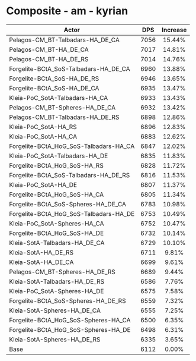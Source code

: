 # Composite - am - kyrian
| Actor | DPS | Increase |
|---|:---:|:---:|
|Pelagos-CM_BT-Talbadars-HA_DE_CA|7056|15.44%|
|Pelagos-CM_BT-HA_DE_CA|7017|14.81%|
|Pelagos-CM_BT-HA_DE_RS|7014|14.76%|
|Forgelite-BCtA_SoS-Talbadars-HA_DE_CA|6960|13.88%|
|Forgelite-BCtA_SoS-HA_DE_RS|6946|13.65%|
|Forgelite-BCtA_SoS-HA_DE_CA|6935|13.47%|
|Kleia-PoC_SotA-Talbadars-HA_CA|6933|13.43%|
|Pelagos-CM_BT-Spheres-HA_DE_CA|6932|13.42%|
|Pelagos-CM_BT-Talbadars-HA_DE_RS|6898|12.86%|
|Kleia-PoC_SotA-HA_RS|6896|12.83%|
|Kleia-PoC_SotA-HA_CA|6883|12.62%|
|Forgelite-BCtA_HoG_SoS-Talbadars-HA_CA|6847|12.02%|
|Kleia-PoC_SotA-Talbadars-HA_DE|6835|11.83%|
|Forgelite-BCtA_HoG_SoS-HA_RS|6828|11.72%|
|Forgelite-BCtA_SoS-Talbadars-HA_DE_RS|6816|11.53%|
|Kleia-PoC_SotA-HA_DE|6807|11.37%|
|Forgelite-BCtA_HoG_SoS-HA_CA|6805|11.34%|
|Forgelite-BCtA_SoS-Spheres-HA_DE_CA|6783|10.98%|
|Forgelite-BCtA_HoG_SoS-Talbadars-HA_DE|6753|10.49%|
|Kleia-PoC_SotA-Spheres-HA_CA|6752|10.47%|
|Forgelite-BCtA_HoG_SoS-HA_DE|6732|10.14%|
|Kleia-SotA-Talbadars-HA_DE_CA|6729|10.10%|
|Kleia-SotA-HA_DE_RS|6711|9.81%|
|Kleia-SotA-HA_DE_CA|6699|9.61%|
|Pelagos-CM_BT-Spheres-HA_DE_RS|6689|9.44%|
|Kleia-SotA-Talbadars-HA_DE_RS|6586|7.76%|
|Kleia-PoC_SotA-Spheres-HA_DE|6575|7.58%|
|Forgelite-BCtA_SoS-Spheres-HA_DE_RS|6559|7.32%|
|Kleia-SotA-Spheres-HA_DE_CA|6555|7.25%|
|Forgelite-BCtA_HoG_SoS-Spheres-HA_CA|6500|6.35%|
|Forgelite-BCtA_HoG_SoS-Spheres-HA_DE|6498|6.31%|
|Kleia-SotA-Spheres-HA_DE_RS|6335|3.65%|
|Base|6112|0.00%|

